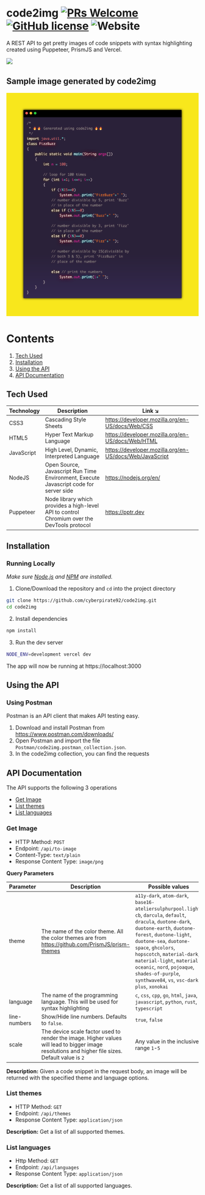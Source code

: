 # code2img [![PRs Welcome](https://img.shields.io/badge/PRs-welcome-brightgreen.svg?style=flat-square)]() [![GitHub license](https://img.shields.io/github/license/cyberpirate92/code2img.svg)](https://github.com/cyberpirate92/code2img/blob/master/LICENSE) ![Website](https://img.shields.io/website?down_color=red&down_message=down&label=code2img.vercel.app&up_color=green&up_message=live%20%F0%9F%8E%89&url=https%3A%2F%2Fimg.shields.io%2Fwebsite%2Fhttps%2Fcode2img.vercel.app)

A REST API to get pretty images of code snippets with syntax highlighting created using Puppeteer, PrismJS and Vercel.

![](./images/demo.gif)

## Sample image generated by code2img

![](./images/response.png)

# Contents
1. [Tech Used](#Tech%20Used)
2. [Installation](#Installation)
3. [Using the API](#Using%20The%20API)
4. [API Documentation](#API%20Documentation)

## Tech Used
| Technology | Description                                                                           | Link ↘️                 |
| ---------- | ------------------------------------------------------------------------------------- | ----------------------- |
| CSS3       | Cascading Style Sheets                                                                | https://developer.mozilla.org/en-US/docs/Web/CSS                    |
| HTML5      | Hyper Text Markup Language                                                            | https://developer.mozilla.org/en-US/docs/Web/HTML                    |
| JavaScript | High Level, Dynamic, Interpreted Language                                             | https://developer.mozilla.org/en-US/docs/Web/JavaScript                    |
| NodeJS     | Open Source, Javascript Run Time Environment, Execute Javascript code for server side | https://nodejs.org/en/  |
| Puppeteer       | Node library which provides a high-level API to control Chromium over the DevTools protocol | https://pptr.dev |

## Installation

### Running Locally

_Make sure [Node.js](https://nodejs.org/en/) and [NPM](https://www.npmjs.com/) are installed._

1. Clone/Download the repository and `cd` into the project directory

```bash
git clone https://github.com/cyberpirate92/code2img.git
cd code2img
```

2. Install dependencies

```bash
npm install
```

3. Run the dev server

```bash
NODE_ENV=development vercel dev
```

The app will now be running at https://localhost:3000

## Using the API

### Using Postman

Postman is an API client that makes API testing easy.

1. Download and install Postman from https://www.postman.com/downloads/
2. Open Postman and import the file `Postman/code2img.postman_collection.json`.
3. In the code2img collection, you can find the requests

## API Documentation

The API supports the following 3 operations

* [Get Image](#Get%20Image)
* [List themes](#List%20Themes)
* [List languages](#3List%20Languages)

### Get Image

- HTTP Method: `POST`
- Endpoint: `/api/to-image`
- Content-Type: `text/plain`
- Response Content Type: `image/png`

**Query Parameters**

| Parameter | Description                                                                           | Possible values                 |
| ---------- | ------------------------------------------------------------------------------------- | ----------------------- |
| theme       | The name of the color theme. All the color themes are from  https://github.com/PrismJS/prism-themes                                                                | `a11y-dark`, `atom-dark`, `base16-ateliersulphurpool.light`, `cb`, `darcula`, `default`, `dracula`, `duotone-dark`, `duotone-earth`, `duotone-forest`, `duotone-light`, `duotone-sea`, `duotone-space`, `ghcolors`, `hopscotch`, `material-dark`, `material-light`, `material-oceanic`, `nord`, `pojoaque`, `shades-of-purple`, `synthwave84`, `vs`, `vsc-dark-plus`, `xonokai`                     |
| language | The name of the programming language. This will be used for syntax highlighting                                                                           | `c`, `css`, `cpp`, `go`, `html`, `java`, `javascript`, `python`, `rust`, `typescript`                 |
| line-numbers | Show/Hide line numbers. Defaults to `false`.                                                                           | `true`, `false`                 |
| scale | The device scale factor used to render the image. Higher values will lead to bigger image resolutions and higher file sizes. Default value is `2` | Any value in the inclusive range `1`-`5` |

**Description:** Given a code snippet in the request body, an image will be returned with the specified theme and language options.

### List themes
- HTTP Method: `GET`
- Endpoint: `/api/themes`
- Response Content Type: `application/json`

**Description:** Get a list of all supported themes.

### List languages
- Http Method: `GET`
- Endpoint: `/api/languages`
- Response Content Type: `application/json`

**Description:** Get a list of all supported languages.
